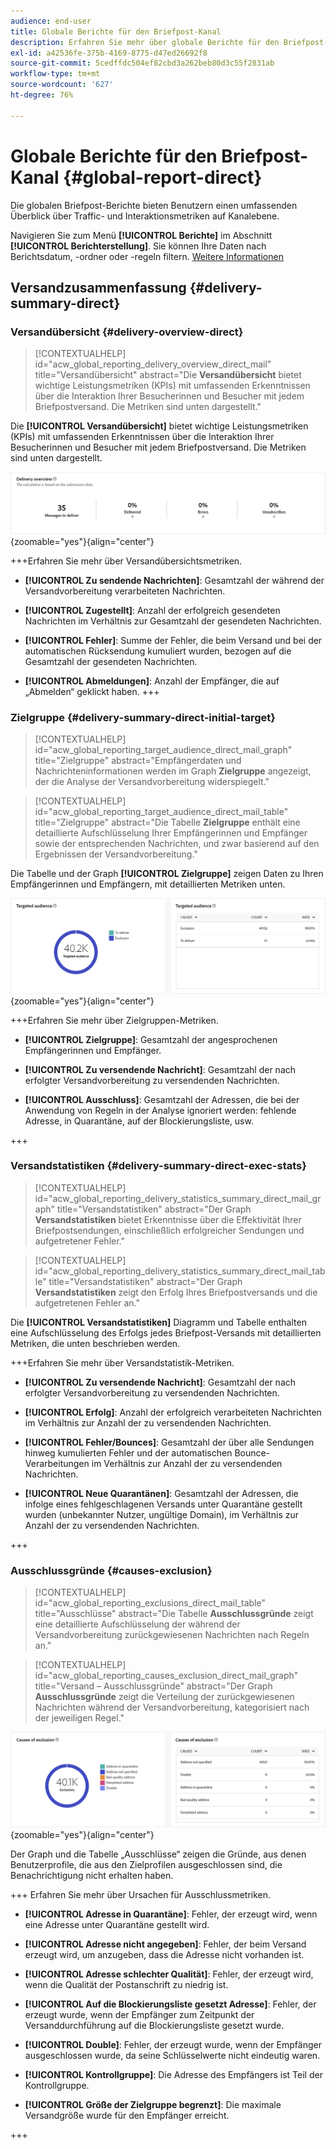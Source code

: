 ```yaml
---
audience: end-user
title: Globale Berichte für den Briefpost-Kanal
description: Erfahren Sie mehr über globale Berichte für den Briefpost-Kanal
exl-id: a42536fe-375b-4169-8775-d47ed26692f8
source-git-commit: 5cedffdc504ef82cbd3a262beb80d3c55f2831ab
workflow-type: tm+mt
source-wordcount: '627'
ht-degree: 76%

---
```


# Globale Berichte für den Briefpost-Kanal {#global-report-direct}

Die globalen Briefpost-Berichte bieten Benutzern einen umfassenden Überblick über Traffic- und Interaktionsmetriken auf Kanalebene.

Navigieren Sie zum Menü **[!UICONTROL Berichte]** im Abschnitt **[!UICONTROL Berichterstellung]**. Sie können Ihre Daten nach Berichtsdatum, -ordner oder -regeln filtern. [Weitere Informationen](global-reports.md)

## Versandzusammenfassung {#delivery-summary-direct}

### Versandübersicht {#delivery-overview-direct}

>[!CONTEXTUALHELP]
>id="acw_global_reporting_delivery_overview_direct_mail"
>title="Versandübersicht"
>abstract="Die **Versandübersicht** bietet wichtige Leistungsmetriken (KPIs) mit umfassenden Erkenntnissen über die Interaktion Ihrer Besucherinnen und Besucher mit jedem Briefpostversand. Die Metriken sind unten dargestellt."

Die **[!UICONTROL Versandübersicht]** bietet wichtige Leistungsmetriken (KPIs) mit umfassenden Erkenntnissen über die Interaktion Ihrer Besucherinnen und Besucher mit jedem Briefpostversand. Die Metriken sind unten dargestellt.

![](assets/global_report_direct_mail_delivery_overview.png){zoomable=&quot;yes&quot;}{align="center"}

+++Erfahren Sie mehr über Versandübersichtsmetriken.

* **[!UICONTROL Zu sendende Nachrichten]**: Gesamtzahl der während der Versandvorbereitung verarbeiteten Nachrichten.

* **[!UICONTROL Zugestellt]**: Anzahl der erfolgreich gesendeten Nachrichten im Verhältnis zur Gesamtzahl der gesendeten Nachrichten.

* **[!UICONTROL Fehler]**: Summe der Fehler, die beim Versand und bei der automatischen Rücksendung kumuliert wurden, bezogen auf die Gesamtzahl der gesendeten Nachrichten.

* **[!UICONTROL Abmeldungen]**: Anzahl der Empfänger, die auf „Abmelden“ geklickt haben.
+++

### Zielgruppe {#delivery-summary-direct-initial-target}

>[!CONTEXTUALHELP]
>id="acw_global_reporting_target_audience_direct_mail_graph"
>title="Zielgruppe"
>abstract="Empfängerdaten und Nachrichteninformationen werden im Graph **Zielgruppe** angezeigt, der die Analyse der Versandvorbereitung widerspiegelt."

>[!CONTEXTUALHELP]
>id="acw_global_reporting_target_audience_direct_mail_table"
>title="Zielgruppe"
>abstract="Die Tabelle **Zielgruppe** enthält eine detaillierte Aufschlüsselung Ihrer Empfängerinnen und Empfänger sowie der entsprechenden Nachrichten, und zwar basierend auf den Ergebnissen der Versandvorbereitung."

Die Tabelle und der Graph **[!UICONTROL Zielgruppe]** zeigen Daten zu Ihren Empfängerinnen und Empfängern, mit detaillierten Metriken unten.

![](assets/global_report_direct_mail_targeted_audience.png){zoomable=&quot;yes&quot;}{align="center"}

+++Erfahren Sie mehr über Zielgruppen-Metriken.

* **[!UICONTROL Zielgruppe]**: Gesamtzahl der angesprochenen Empfängerinnen und Empfänger.

* **[!UICONTROL Zu versendende Nachricht]**: Gesamtzahl der nach erfolgter Versandvorbereitung zu versendenden Nachrichten.

* **[!UICONTROL Ausschluss]**: Gesamtzahl der Adressen, die bei der Anwendung von Regeln in der Analyse ignoriert werden: fehlende Adresse, in Quarantäne, auf der Blockierungsliste, usw.

+++

### Versandstatistiken {#delivery-summary-direct-exec-stats}

>[!CONTEXTUALHELP]
>id="acw_global_reporting_delivery_statistics_summary_direct_mail_graph"
>title="Versandstatistiken"
>abstract="Der Graph **Versandstatistiken** bietet Erkenntnisse über die Effektivität Ihrer Briefpostsendungen, einschließlich erfolgreicher Sendungen und aufgetretener Fehler."

>[!CONTEXTUALHELP]
>id="acw_global_reporting_delivery_statistics_summary_direct_mail_table"
>title="Versandstatistiken"
>abstract="Der Graph **Versandstatistiken** zeigt den Erfolg Ihres Briefpostversands und die aufgetretenen Fehler an."

Die **[!UICONTROL Versandstatistiken]** Diagramm und Tabelle enthalten eine Aufschlüsselung des Erfolgs jedes Briefpost-Versands mit detaillierten Metriken, die unten beschrieben werden.

+++Erfahren Sie mehr über Versandstatistik-Metriken.

* **[!UICONTROL Zu versendende Nachricht]**: Gesamtzahl der nach erfolgter Versandvorbereitung zu versendenden Nachrichten.

* **[!UICONTROL Erfolg]**: Anzahl der erfolgreich verarbeiteten Nachrichten im Verhältnis zur Anzahl der zu versendenden Nachrichten.

* **[!UICONTROL Fehler/Bounces]**: Gesamtzahl der über alle Sendungen hinweg kumulierten Fehler und der automatischen Bounce-Verarbeitungen im Verhältnis zur Anzahl der zu versendenden Nachrichten.

* **[!UICONTROL Neue Quarantänen]**: Gesamtzahl der Adressen, die infolge eines fehlgeschlagenen Versands unter Quarantäne gestellt wurden (unbekannter Nutzer, ungültige Domain), im Verhältnis zur Anzahl der zu versendenden Nachrichten.

+++

### Ausschlussgründe {#causes-exclusion}

>[!CONTEXTUALHELP]
>id="acw_global_reporting_exclusions_direct_mail_table"
>title="Ausschlüsse"
>abstract="Die Tabelle **Ausschlussgründe** zeigt eine detaillierte Aufschlüsselung der während der Versandvorbereitung zurückgewiesenen Nachrichten nach Regeln an."

>[!CONTEXTUALHELP]
>id="acw_global_reporting_causes_exclusion_direct_mail_graph"
>title="Versand – Ausschlussgründe"
>abstract="Der Graph **Ausschlussgründe** zeigt die Verteilung der zurückgewiesenen Nachrichten während der Versandvorbereitung, kategorisiert nach der jeweiligen Regel."

![](assets/global_report_direct_mail_exclusions.png){zoomable=&quot;yes&quot;}{align="center"}

Der Graph und die Tabelle „Ausschlüsse“ zeigen die Gründe, aus denen Benutzerprofile, die aus den Zielprofilen ausgeschlossen sind, die Benachrichtigung nicht erhalten haben.

+++ Erfahren Sie mehr über Ursachen für Ausschlussmetriken.

* **[!UICONTROL Adresse in Quarantäne]**: Fehler, der erzeugt wird, wenn eine Adresse unter Quarantäne gestellt wird.

* **[!UICONTROL Adresse nicht angegeben]**: Fehler, der beim Versand erzeugt wird, um anzugeben, dass die Adresse nicht vorhanden ist.

* **[!UICONTROL Adresse schlechter Qualität]**: Fehler, der erzeugt wird, wenn die Qualität der Postanschrift zu niedrig ist.

* **[!UICONTROL Auf die Blockierungsliste gesetzt Adresse]**: Fehler, der erzeugt wurde, wenn der Empfänger zum Zeitpunkt der Versanddurchführung auf die Blockierungsliste gesetzt wurde.

* **[!UICONTROL Double]**: Fehler, der erzeugt wurde, wenn der Empfänger ausgeschlossen wurde, da seine Schlüsselwerte nicht eindeutig waren.

* **[!UICONTROL Kontrollgruppe]**: Die Adresse des Empfängers ist Teil der Kontrollgruppe.

* **[!UICONTROL Größe der Zielgruppe begrenzt]**: Die maximale Versandgröße wurde für den Empfänger erreicht.

+++

